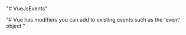 "# VueJsEvents" 

"# Vue has modifiers you can add to existing events such as the 'event' object " 
